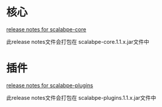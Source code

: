 
# 核心

[release notes for scalabpe-core](../src/release_notes.txt)

此release notes文件会打包在 scalabpe-core.1.1.x.jar文件中

# 插件

[release notes for scalabpe-plugins](../src/plugin/release_notes.txt)

此release notes文件会打包在 scalabpe-plugins.1.1.x.jar文件中

